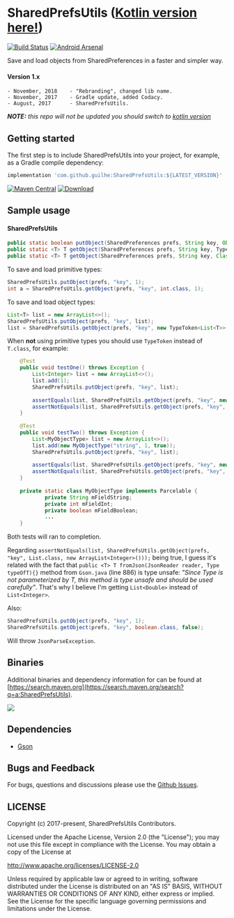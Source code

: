 # SharedPrefsUtils ([Kotlin version here!](https://github.com/GuilhE/SharedPrefs-ktx))
[![Build Status](https://travis-ci.org/GuilhE/SharedPrefsUtils.svg?branch=master)](https://travis-ci.org/GuilhE/SharedPrefsUtils) [![Android Arsenal](https://img.shields.io/badge/Android%20Arsenal-SharedPrefsUtils-brightgreen.svg?style=flat)](https://android-arsenal.com/details/1/6114)

Save and load objects from SharedPreferences in a faster and simpler way.

#### Version 1.x
    - November, 2018    - "Rebranding", changed lib name.
    - November, 2017    - Gradle update, added Codacy.
    - August, 2017      - SharedPrefsUtils.

*__NOTE:__ this repo will not be updated you should switch to [kotlin version](https://github.com/GuilhE/SharedPrefs-ktx)*

## Getting started

The first step is to include SharedPrefsUtils into your project, for example, as a Gradle compile dependency:

```groovy
implementation 'com.github.guilhe:SharedPrefsUtils:${LATEST_VERSION}'
```
[![Maven Central](https://maven-badges.herokuapp.com/maven-central/com.github.guilhe/SharedPrefsUtils/badge.svg)](https://search.maven.org/search?q=a:SharedPrefsUtils)  [ ![Download](https://api.bintray.com/packages/gdelgado/android/SharedPrefsUtils/images/download.svg) ](https://bintray.com/gdelgado/android/SharedPrefsUtils/_latestVersion)
## Sample usage

#### SharedPrefsUtils

```java
public static boolean putObject(SharedPreferences prefs, String key, Object object) {}
public static <T> T getObject(SharedPreferences prefs, String key, TypeToken<T> type, T defaultValue) {}
public static <T> T getObject(SharedPreferences prefs, String key, Class<T> object, T defaultValue) {}
```

To save and load primitive types:
```java
SharedPrefsUtils.putObject(prefs, "key", 1);
int a = SharedPrefsUtils.getObject(prefs, "key", int.class, 1);
```

To save and load object types:
```java
List<T> list = new ArrayList<>();
SharedPrefsUtils.putObject(prefs, "key", list);
list = SharedPrefsUtils.getObject(prefs, "key", new TypeToken<List<T>>(){}, new ArrayList<T>()));
```

When __not__ using primitive types you should use `TypeToken` instead of `T.class`, for example:
```java
    @Test
    public void testOne() throws Exception {
        List<Integer> list = new ArrayList<>();
        list.add(1);
        SharedPrefsUtils.putObject(prefs, "key", list);
        
        assertEquals(list, SharedPrefsUtils.getObject(prefs, "key", new TypeToken<List<Integer>>(){}, new ArrayList<Integer>()));
        assertNotEquals(list, SharedPrefsUtils.getObject(prefs, "key", List.class, new ArrayList<Integer>()));
    }
    
    @Test
    public void testTwo() throws Exception {
        List<MyObjectType> list = new ArrayList<>();
        list.add(new MyObjectType("string", 1, true));
        SharedPrefsUtils.putObject(prefs, "key", list);
        
        assertEquals(list, SharedPrefsUtils.getObject(prefs, "key", new TypeToken<List<MyObjectType>>() {}, new ArrayList<MyObjectType>()));
        assertNotEquals(list, SharedPrefsUtils.getObject(prefs, "key", List.class, new ArrayList<MyObjectType>()));
    }
    
    private static class MyObjectType implements Parcelable {
            private String mFieldString;
            private int mFieldInt;
            private boolean mFieldBoolean;
            ...
    }
```
Both tests will ran to completion.

Regarding `assertNotEquals(list, SharedPrefsUtils.getObject(prefs, "key", List.class, new ArrayList<Integer>()));` being true, I guess it's related with the fact that `public <T> T fromJson(JsonReader reader, Type typeOfT){}` method from `Gson.java` (line 886) is type unsafe\:
 _"Since Type is not parameterized by T, this method is type unsafe and should be used carefully"_.
 That's why I believe I'm getting `List<Double>` instead of `List<Integer>`.

Also:
```java
SharedPrefsUtils.putObject(prefs, "key", 1);
SharedPrefsUtils.getObject(prefs, "key", boolean.class, false);
```

Will throw `JsonParseException`.


## Binaries

Additional binaries and dependency information for can be found at [https://search.maven.org](https://search.maven.org/search?q=a:SharedPrefsUtils).

<a href='https://bintray.com/gdelgado/android/SharedPrefsUtils?source=watch' alt='Get automatic notifications about new "SharedPrefsUtils" versions'><img src='https://www.bintray.com/docs/images/bintray_badge_bw.png'></a>

## Dependencies

- [Gson](https://github.com/google/gson)

## Bugs and Feedback

For bugs, questions and discussions please use the [Github Issues](https://github.com/GuilhE/SharedPrefsUtils/issues).

 
## LICENSE

Copyright (c) 2017-present, SharedPrefsUtils Contributors.

Licensed under the Apache License, Version 2.0 (the "License");
you may not use this file except in compliance with the License.
You may obtain a copy of the License at

<http://www.apache.org/licenses/LICENSE-2.0>

Unless required by applicable law or agreed to in writing, software
distributed under the License is distributed on an "AS IS" BASIS,
WITHOUT WARRANTIES OR CONDITIONS OF ANY KIND, either express or implied.
See the License for the specific language governing permissions and
limitations under the License.
